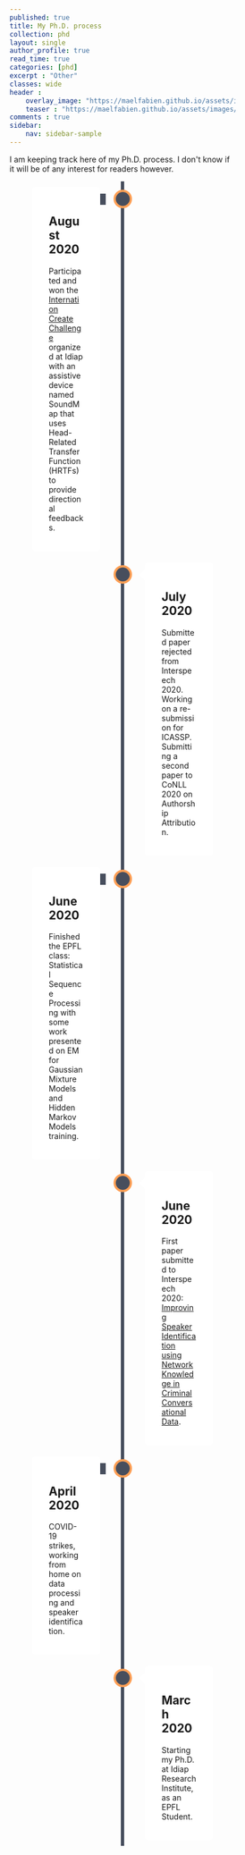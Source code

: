 ```yaml
---
published: true
title: My Ph.D. process
collection: phd
layout: single
author_profile: true
read_time: true
categories: [phd]
excerpt : "Other"
classes: wide
header :
    overlay_image: "https://maelfabien.github.io/assets/images/wolf.jpg"
    teaser : "https://maelfabien.github.io/assets/images/wolf.jpg"
comments : true
sidebar:
    nav: sidebar-sample
---
```


<style>
* {
  box-sizing: border-box;
}

/* The actual timeline (the vertical ruler) */
.timeline {
  position: relative;
  max-width: 1200px;
  margin: 0 auto;
}

/* The actual timeline (the vertical ruler) */
.timeline::after {
  content: '';
  position: absolute;
  width: 6px;
  background-color: #474e5d;
  top: 0;
  bottom: 0;
  left: 50%;
  margin-left: -3px;
}

/* Container around content */
.container {
  padding: 10px 40px;
  position: relative;
  background-color: inherit;
  width: 50%;
}

/* The circles on the timeline */
.container::after {
  content: '';
  position: absolute;
  width: 25px;
  height: 25px;
  right: -17px;
  background-color: #474e5d;
  border: 4px solid #FF9F55;
  top: 15px;
  border-radius: 50%;
  z-index: 1;
}

/* Place the container to the left */
.left {
  left: 0;
}

/* Place the container to the right */
.right {
  left: 50%;
}

/* Add arrows to the left container (pointing right) */
.left::before {
  content: " ";
  height: 0;
  position: absolute;
  top: 22px;
  width: 0;
  z-index: 1;
  right: 30px;
  border: medium solid white;
  border-width: 10px 0 10px 10px;
  border-color: #474e5d #474e5d #474e5d #474e5d;
}

/* Add arrows to the right container (pointing left) */
.right::before {
  content: " ";
  height: 0;
  position: absolute;
  top: 22px;
  width: 0;
  z-index: 1;
  left: 30px;
  border: medium solid white;
  border-width: 10px 10px 10px 0;
  border-color: transparent white transparent transparent;
}

/* Fix the circle for containers on the right side */
.right::after {
  left: -16px;
}

/* The actual content */
.content {
  padding: 20px 30px;
  background-color: white;
  position: relative;
  border-radius: 6px;
}

/* Media queries - Responsive timeline on screens less than 600px wide */
@media screen and (max-width: 600px) {
/* Place the timelime to the left */
  .timeline::after {
    left: 31px;
  }

/* Full-width containers */
  .container {
    width: 100%;
    padding-left: 70px;
    padding-right: 25px;
  }

/* Make sure that all arrows are pointing leftwards */
  .container::before {
    left: 60px;
    border: medium solid white;
    border-width: 10px 10px 10px 0;
    border-color: transparent white transparent transparent;
  }

/* Make sure all circles are at the same spot */
  .left::after, .right::after {
    left: 15px;
  }

/* Make all right containers behave like the left ones */
  .right {
    left: 0%;
  }
}
</style>

<script type="text/javascript" async
src="https://cdn.mathjax.org/mathjax/latest/MathJax.js?config=TeX-MML-AM_CHTML">
</script>

I am keeping track here of my Ph.D. process. I don't know if it will be of any interest for readers however.


<div class="timeline">
  <div class="container left">
    <div class="content">
      <h2>August 2020</h2>
      <p>Participated and won the <a href="https://www.createchallenge.org/">Internation Create Challenge</a> organized at Idiap with an assistive device named SoundMap that uses Head-Related Transfer Function (HRTFs) to provide directional feedbacks.</p>
    </div>
  </div>
  <div class="container right">
    <div class="content">
      <h2>July 2020</h2>
      <p>Submitted paper rejected from Interspeech 2020. Working on a re-submission for ICASSP. Submitting a second paper to CoNLL 2020 on Authorship Attribution.</p>
    </div>
  </div>
  <div class="container left">
    <div class="content">
      <h2>June 2020</h2>
      <p>Finished the EPFL class: Statistical Sequence Processing with some work presented on EM for Gaussian Mixture Models and Hidden Markov Models training</a>.</p>
    </div>
  </div>
  <div class="container right">
    <div class="content">
      <h2>June 2020</h2>
      <p>First paper submitted to Interspeech 2020: <a href="https://arxiv.org/abs/2006.02093"> Improving Speaker Identification using Network Knowledge in Criminal Conversational Data</a>.</p>
    </div>
  </div>
  <div class="container left">
    <div class="content">
      <h2>April 2020</h2>
      <p>COVID-19 strikes, working from home on data processing and speaker identification.</p>
    </div>
  </div>
  <div class="container right">
    <div class="content">
      <h2>March 2020</h2>
      <p>Starting my Ph.D. at Idiap Research Institute, as an EPFL Student.</p>
    </div>
  </div>
</div>